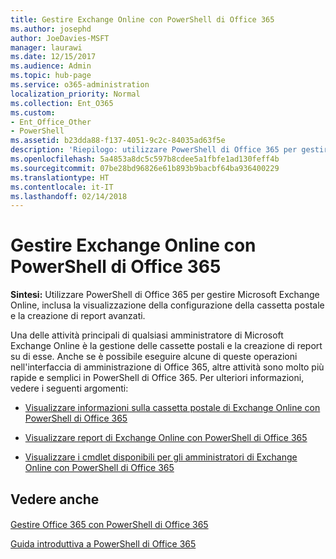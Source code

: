 ```yaml
---
title: Gestire Exchange Online con PowerShell di Office 365
ms.author: josephd
author: JoeDavies-MSFT
manager: laurawi
ms.date: 12/15/2017
ms.audience: Admin
ms.topic: hub-page
ms.service: o365-administration
localization_priority: Normal
ms.collection: Ent_O365
ms.custom:
- Ent_Office_Other
- PowerShell
ms.assetid: b23dda88-f137-4051-9c2c-84035ad63f5e
description: 'Riepilogo: utilizzare PowerShell di Office 365 per gestire Microsoft Exchange Online, inclusa la visualizzazione della configurazione della cassetta postale e la creazione di report avanzati.'
ms.openlocfilehash: 5a4853a8dc5c597b8cdee5a1fbfe1ad130feff4b
ms.sourcegitcommit: 07be28bd96826e61b893b9bacbf64ba936400229
ms.translationtype: HT
ms.contentlocale: it-IT
ms.lasthandoff: 02/14/2018
---
```

# <a name="manage-exchange-online-with-office-365-powershell"></a>Gestire Exchange Online con PowerShell di Office 365

 **Sintesi:** Utilizzare PowerShell di Office 365 per gestire Microsoft Exchange Online, inclusa la visualizzazione della configurazione della cassetta postale e la creazione di report avanzati.
  
Una delle attività principali di qualsiasi amministratore di Microsoft Exchange Online è la gestione delle cassette postali e la creazione di report su di esse. Anche se è possibile eseguire alcune di queste operazioni nell'interfaccia di amministrazione di Office 365, altre attività sono molto più rapide e semplici in PowerShell di Office 365. Per ulteriori informazioni, vedere i seguenti argomenti:
  
- [Visualizzare informazioni sulla cassetta postale di Exchange Online con PowerShell di Office 365](https://technet.microsoft.com/it-IT/library/mt771881%28v=exchg.160%29.aspx)
    
- [Visualizzare report di Exchange Online con PowerShell di Office 365](https://technet.microsoft.com/it-IT/library/mt771882%28v=exchg.160%29.aspx)
    
- [Visualizzare i cmdlet disponibili per gli amministratori di Exchange Online con PowerShell di Office 365](https://technet.microsoft.com/it-IT/library/mt771883%28v=exchg.160%29.aspx)
    
## <a name="see-also"></a>Vedere anche

#### 

[Gestire Office 365 con PowerShell di Office 365](manage-office-365-with-office-365-powershell.md)
  
[Guida introduttiva a PowerShell di Office 365](getting-started-with-office-365-powershell.md)


